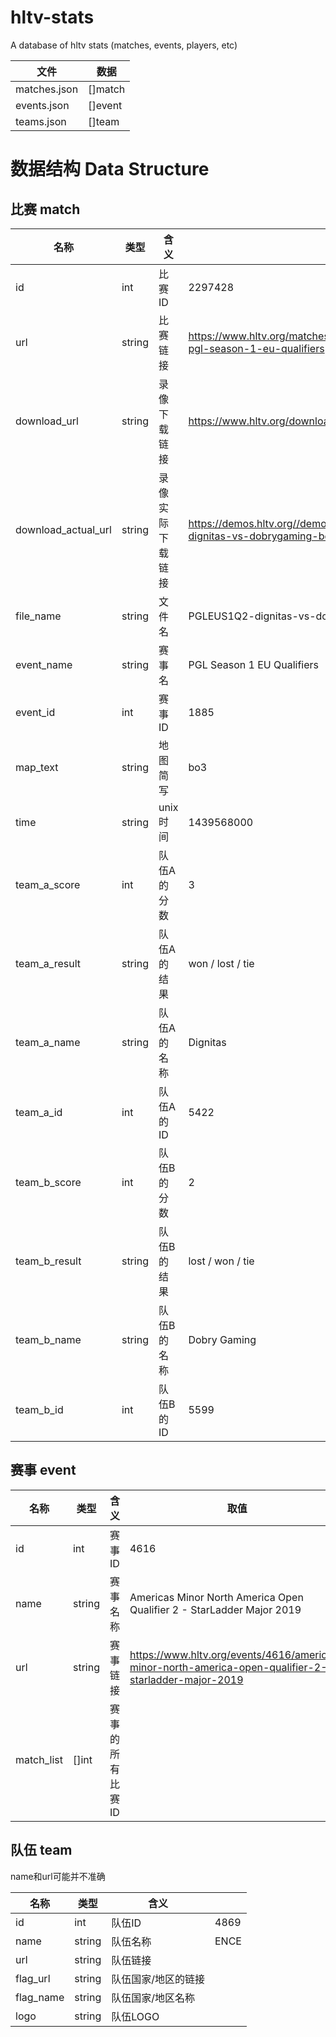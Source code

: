# hltv-stats

A database of hltv stats (matches, events, players, etc)

| 文件           | 数据      |
| ------------ | ------- |
| matches.json | []match |
| events.json  | []event |
| teams.json   | []team  |

# 数据结构 Data Structure

## 比赛 match

| 名称                  | 类型     | 含义              | 取值                                                                                            |
| ------------------- | ------ | --------------- | --------------------------------------------------------------------------------------------- |
| id                  | int    | 比赛ID            | 2297428                                                                                       |
| url                 | string | 比赛链接            | https://www.hltv.org/matches/2297428/dignitas-vs-dobrygaming-pgl-season-1-eu-qualifiers       |
| download_url        | string | 录像下载链接          | https://www.hltv.org/download/demo/18604                                                      |
| download_actual_url | string | 录像实际下载链接 | https://demos.hltv.org//demo/demofiles/demosection//PGLEUS1Q2-dignitas-vs-dobrygaming-bo5.rar |
| file_name           | string | 文件名             | PGLEUS1Q2-dignitas-vs-dobrygaming-bo5.rar                                                     |
| event_name          | string | 赛事名             | PGL Season 1 EU Qualifiers                                                                    |
| event_id            | int    | 赛事ID            | 1885                                                                                          |
| map_text            | string | 地图简写            | bo3                                                                                           |
| time                | string | unix时间          | 1439568000                                                                                    |
| team_a_score        | int    | 队伍A的分数          | 3                                                                                             |
| team_a_result       | string | 队伍A的结果          | won / lost / tie                                                                              |
| team_a_name         | string | 队伍A的名称          | Dignitas                                                                                      |
| team_a_id           | int    | 队伍A的ID          | 5422                                                       |
| team_b_score        | int    | 队伍B的分数          | 2                                                                                             |
| team_b_result       | string | 队伍B的结果          | lost / won / tie                                                                              |
| team_b_name         | string | 队伍B的名称          | Dobry Gaming                                                                                  |
| team_b_id           | int    | 队伍B的ID          | 5599                                                    |

## 赛事 event

| 名称         | 类型     | 含义        | 取值                                                                                                   |
| ---------- | ------ | --------- | ---------------------------------------------------------------------------------------------------- |
| id         | int    | 赛事ID      | 4616                                                                                                 |
| name       | string | 赛事名称      | Americas Minor North America Open Qualifier 2 - StarLadder Major 2019                                |
| url        | string | 赛事链接      | https://www.hltv.org/events/4616/americas-minor-north-america-open-qualifier-2-starladder-major-2019 |
| match_list | []int  | 赛事的所有比赛ID |                                                                                                      |

## 队伍 team

name和url可能并不准确

| 名称        | 类型     | 含义         |      |
| --------- | ------ | ---------- | ---- |
| id        | int    | 队伍ID       | 4869 |
| name      | string | 队伍名称       | ENCE |
| url       | string | 队伍链接       |      |
| flag_url  | string | 队伍国家/地区的链接 |      |
| flag_name | string | 队伍国家/地区名称  |      |
| logo      | string | 队伍LOGO     |      |
